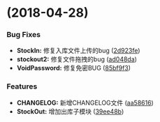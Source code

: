 <a name=""></a>
#  (2018-04-28)


### Bug Fixes

* **StockIn:** 修复入库文件上传的bug ([2d923fe](https://github.com/rush0119/test-changelog/commit/2d923fe))
* **stockout2:** 修复文件拖拽的bug ([ad048da](https://github.com/rush0119/test-changelog/commit/ad048da))
* **VoidPassword:** 修复免密BUG ([85bf9f3](https://github.com/rush0119/test-changelog/commit/85bf9f3))


### Features

* **CHANGELOG:** 新增CHANGELOG文件 ([aa58616](https://github.com/rush0119/test-changelog/commit/aa58616))
* **StockOut:** 增加出库子模块 ([39ee48b](https://github.com/rush0119/test-changelog/commit/39ee48b))



